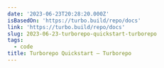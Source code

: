 ```yaml
---
date: '2023-06-23T20:28:20.000Z'
isBasedOn: 'https://turbo.build/repo/docs'
link: 'https://turbo.build/repo/docs'
slug: 2023-06-23-turborepo-quickstart-turborepo
tags:
  - code
title: Turborepo Quickstart – Turborepo
---
```


